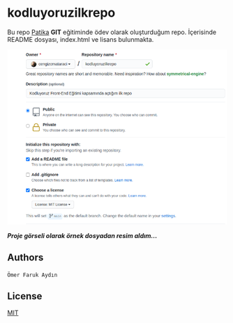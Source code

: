 # kodluyoruzilkrepo
 Bu repo [Patika](https://www.patika.dev/tr) **GIT** eğitiminde ödev olarak oluşturduğum repo. İçerisinde README dosyası, index.html ve lisans bulunmakta.

 ![Proje Görseli](https://raw.githubusercontent.com/Kodluyoruz/taskforce/main/git/odev1/figures/github.png)
 
***Proje görseli olarak örnek dosyadan resim aldım...***


## Authors
```Ömer Faruk Aydın```

## License
[MIT](https://choosealicense.com/licenses/mit/)